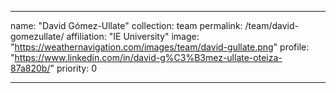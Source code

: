 ---

name: "David Gómez-Ullate"
collection: team
permalink: /team/david-gomezullate/
affiliation: "IE University"
image: "https://weathernavigation.com/images/team/david-gullate.png"
profile: "https://www.linkedin.com/in/david-g%C3%B3mez-ullate-oteiza-87a820b/"
priority: 0

---